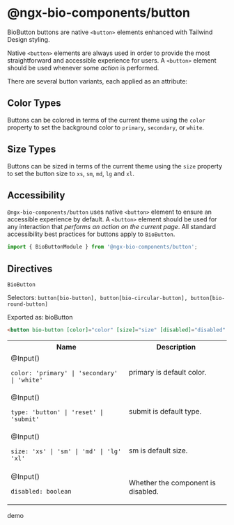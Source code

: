 # @ngx-bio-components/button

BioButton buttons are native `<button>` elements enhanced with Tailwind Design styling.

Native `<button>` elements are always used in order to provide the most straightforward and accessible experience for users. A `<button>` element should be used whenever some _action_ is performed.

There are several button variants, each applied as an attribute:

## Color Types

Buttons can be colored in terms of the current theme using the `color` property to set the background color to `primary`, `secondary`, or `white`.

## Size Types

Buttons can be sized in terms of the current theme using the `size` property to set the button size to `xs`, `sm`, `md`, `lg` and `xl`.

## Accessibility

`@ngx-bio-components/button` uses native `<button>` element to ensure an accessible experience by default. A `<button>` element should be used for any interaction that _performs an action on the current page_. All standard accessibility best practices for buttons apply to `BioButton`.

```typescript
import { BioButtonModule } from '@ngx-bio-components/button';
```

## Directives

`BioButton`

Selectors: `button[bio-button], button[bio-circular-button], button[bio-round-button]`

Exported as: bioButton

```html
<button bio-button [color]="color" [size]="size" [disabled]="disabled" [type]="type">Button</button>
```

<table>
    <tbody>
<tr>
      <th>Name</th>
      <th>Description</th>
    </tr>
<tr>
  <td>
<div>
@Input()
</div>
<p><code>color: 'primary' | 'secondary' | 'white'</code></p>
  </td>
  <td><p>primary is default color.</p>
</td>
</tr>
<tr>
  <td>
<div>
@Input()
</div>
<p><code>type: 'button' | 'reset' | 'submit'</code></p>
  </td>
  <td><p>submit is default type.</p>
</td>
</tr>
<tr>
  <td>
<div>
@Input()
</div>
<p><code>size: 'xs' | 'sm' | 'md' | 'lg' 'xl'</code></p>
  </td>
  <td><p>sm is default size.</p>
</td>
</tr>
<tr>
  <td>
<div>
          @Input()</div><p>
      <code>disabled: boolean</code>
    </p>
  </td>
  <td><p>Whether the component is disabled.</p>
</td>
</tr>
  </tbody></table>

demo

